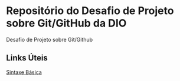# Repositório do Desafio de Projeto sobre Git/GitHub da DIO
Desafio de Projeto sobre Git/Github

## Links Úteis
[Sintaxe Básica](https://www.markdownguide.org/basic-syntax/)
